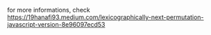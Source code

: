 for more informations, check https://19hanafi93.medium.com/lexicographically-next-permutation-javascript-version-8e96097ecd53
